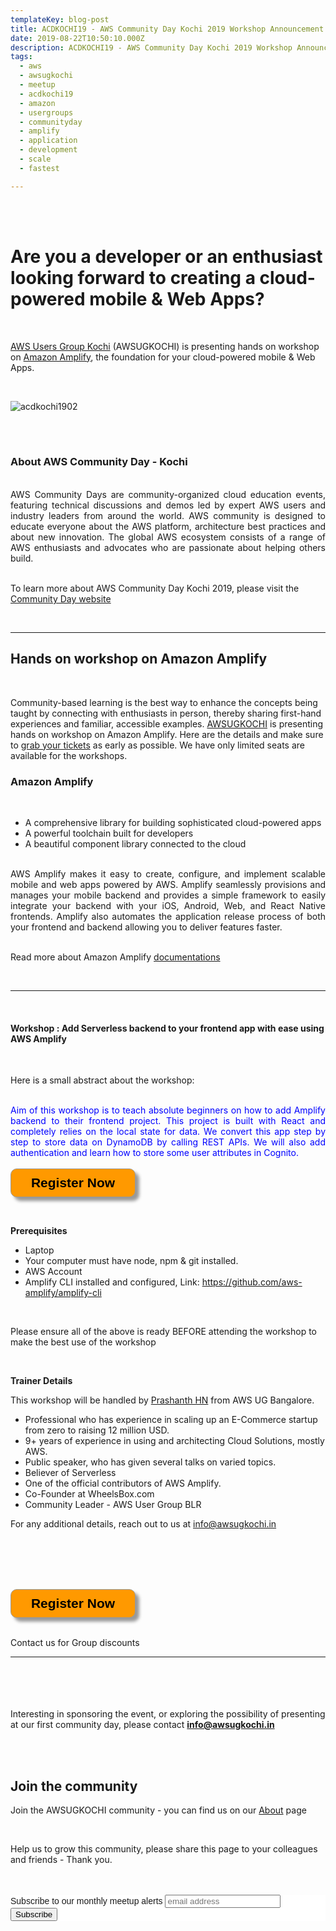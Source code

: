 ```yaml
---
templateKey: blog-post
title: ACDKOCHI19 - AWS Community Day Kochi 2019 Workshop Announcement - Amazon Amplify
date: 2019-08-22T10:50:10.000Z
description: ACDKOCHI19 - AWS Community Day Kochi 2019 Workshop Announcement -  Amazon Amplify
tags:
  - aws
  - awsugkochi
  - meetup
  - acdkochi19
  - amazon
  - usergroups
  - communityday
  - amplify
  - application
  - development
  - scale
  - fastest

---
```

<br>
<br>

<h1>
Are you a developer or an enthusiast looking forward to creating a cloud-powered mobile & Web Apps?  
</h1>

<br>


[AWS Users Group Kochi](https://awsugkochi.in) (AWSUGKOCHI) is presenting hands on workshop on [Amazon Amplify](https://aws-amplify.github.io/), the foundation for your cloud-powered mobile & Web Apps.


<br>

![acdkochi1902](/img/awsugkochi-acdkochi19-workshop-aplify.png)


<br> 
<br>

<h3> About AWS Community Day - Kochi </h3>

<br>
<div style="text-align: justify">
AWS Community Days are community-organized cloud education events, featuring technical discussions and demos led by expert AWS users and industry leaders from around the world. AWS community is designed to educate everyone about the AWS platform, architecture best practices and about new innovation. The global AWS ecosystem consists of a range of AWS enthusiasts and advocates who are passionate about helping others build.
</div>

<br> 

To learn more about AWS Community Day Kochi 2019, please visit the [Community Day website](https://communityday.awsugkochi.in)

<br>  

---

<h2>
Hands on workshop on Amazon Amplify
</h2>

<br>

Community-based learning is the best way to enhance the concepts being taught by connecting with enthusiasts in person, thereby sharing first-hand experiences and familiar, accessible examples. [AWSUGKOCHI](https://communityday.awsugkochi.in) is presenting hands on workshop on Amazon Amplify. Here are the details and make sure to [grab your tickets](https://konfhub.com/awsugkochi) as early as possible. We have only limited seats are available for the workshops.

<h3>
Amazon Amplify
</h3>

<br>

- A comprehensive library for building sophisticated cloud-powered apps
- A powerful toolchain built for developers
- A beautiful component library connected to the cloud

<br>
<div style="text-align: justify">
AWS Amplify makes it easy to create, configure, and implement scalable mobile and web apps powered by AWS. Amplify seamlessly provisions and manages your mobile backend and provides a simple framework to easily integrate your backend with your iOS, Android, Web, and React Native frontends. Amplify also automates the application release process of both your frontend and backend allowing you to deliver features faster.
</div>

<br>

Read more about Amazon Amplify [documentations](https://aws-amplify.github.io/)

<br> 

---
<br>
<h4>
Workshop : Add Serverless backend to your frontend app with ease using AWS Amplify
</h4>

<br>

Here is a small abstract about the workshop:

<br>

<div style="text-align: justify">
<span style="color:blue">
Aim of this workshop is to teach absolute beginners on how to add Amplify backend to their frontend project. This project is built with React and completely relies on the local state for data. We convert this app step by step to store data on DynamoDB by calling REST APIs. We will also add authentication and learn how to store some user attributes in Cognito.
</span>

</div>

<br>

<form>
<input style="width: 200px; padding: 10px; cursor: pointer; box-shadow: 6px 6px 5px; #999; -webkit-box-shadow: 6px 6px 5px #999; -moz-box-shadow: 6px 6px 5px #999; font-weight: bold; background: #FF9900; color: #000; border-radius: 10px; border: 1px solid #999; font-size: 150%;" type="button" value="Register Now" onclick="location.href='https://konfhub.com/awsugkochi'" />
</form>  

<br>

**Prerequisites**

- Laptop
- Your computer must have node, npm & git installed.
- AWS Account
- Amplify CLI installed and configured, Link: https://github.com/aws-amplify/amplify-cli

<br>

Please ensure all of the above is ready BEFORE attending the workshop to make the best use of the workshop

<br>

**Trainer Details**

This workshop will be handled by [Prashanth HN](https://www.linkedin.com/in/hnprashanth/) from AWS UG Bangalore.

- Professional who has experience in scaling up an E-Commerce startup from zero to raising 12 million USD. 
- 9+ years of experience in using and architecting Cloud Solutions, mostly AWS. 
- Public speaker, who has given several talks on varied topics. 
- Believer of Serverless 
- One of the official contributors of AWS Amplify. 
- Co-Founder at WheelsBox.com
- Community Leader - AWS User Group BLR

For any additional details, reach out to us at info@awsugkochi.in

<br> <br> <br> <br>

<form>
<input style="width: 200px; padding: 10px; cursor: pointer; box-shadow: 6px 6px 5px; #999; -webkit-box-shadow: 6px 6px 5px #999; -moz-box-shadow: 6px 6px 5px #999; font-weight: bold; background: #FF9900; color: #000; border-radius: 10px; border: 1px solid #999; font-size: 150%;" type="button" value="Register Now" onclick="location.href='https://konfhub.com/awsugkochi'" />
</form>  

<br> Contact us for Group discounts

---

<br> <br> <br> <br>
Interesting in sponsoring the event, or exploring the possibility of presenting at our first community day, please contact **info@awsugkochi.in**


<br> <br>

## Join the community

Join the AWSUGKOCHI community - you can find us on our [About](https://awsugkochi.in/about) page

<br> 

Help us to grow this community, please share this page to your colleagues and friends - Thank you.

<br>
<br>

<!-- Begin Mailchimp Signup Form -->
<link href="//cdn-images.mailchimp.com/embedcode/slim-10_7.css" rel="stylesheet" type="text/css">
<style type="text/css">
	#mc_embed_signup{background:#fff; clear:left; font:14px Helvetica,Arial,sans-serif; }
	/* Add your own Mailchimp form style overrides in your site stylesheet or in this style block.
	   We recommend moving this block and the preceding CSS link to the HEAD of your HTML file. */
</style>
<div id="mc_embed_signup">
<form action="https://awsugkochi.us20.list-manage.com/subscribe/post?u=b4c4469413422365d2a2e5cf6&amp;id=d4837b9a16" method="post" id="mc-embedded-subscribe-form" name="mc-embedded-subscribe-form" class="validate" target="_blank" novalidate>
    <div id="mc_embed_signup_scroll">
	<label for="mce-EMAIL">Subscribe to our monthly meetup alerts</label>
	<input type="email" value="" name="EMAIL" class="email" id="mce-EMAIL" placeholder="email address" required>
    <!-- real people should not fill this in and expect good things - do not remove this or risk form bot signups-->
    <div style="position: absolute; left: -5000px;" aria-hidden="true"><input type="text" name="b_b4c4469413422365d2a2e5cf6_d4837b9a16" tabindex="-1" value=""></div>
    <div class="clear"><input type="submit" value="Subscribe" name="subscribe" id="mc-embedded-subscribe" class="button"></div>
    </div>
</form>
</div>

<!--End mc_embed_signup-->
